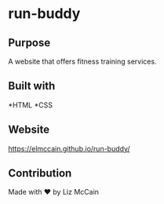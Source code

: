 # run-buddy

## Purpose
A website that offers fitness training services. 

## Built with 
*HTML
*CSS

## Website
https://elmccain.github.io/run-buddy/

## Contribution
Made with ❤️ by Liz McCain
